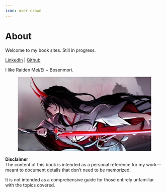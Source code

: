 ```yaml
---
icon: user-crown
---
```


# About

Welcome to my book sites. Still in progress.

[LinkedIn](https://www.linkedin.com/in/jonathan-sitohang/) | [Github](https://github.com/hazekezia)

I like Raiden Mei/Ei + Bosenmori.

<figure><img src=".gitbook/assets/SSSC2E2.jpg" alt=""><figcaption></figcaption></figure>

**Disclaimer**\
The content of this book is intended as a personal reference for my work—meant to document details that don’t need to be memorized.&#x20;

It is not intended as a comprehensive guide for those entirely unfamiliar with the topics covered.

